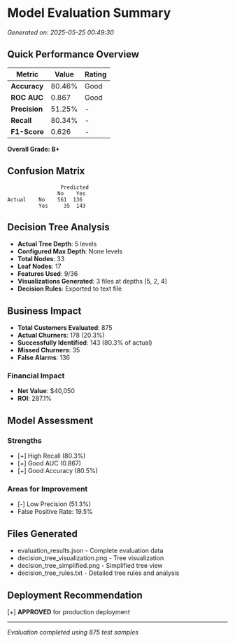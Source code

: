 # Model Evaluation Summary

*Generated on: 2025-05-25 00:49:30*

## Quick Performance Overview

| Metric | Value | Rating |
|--------|--------|--------|
| **Accuracy** | 80.46% | Good |
| **ROC AUC** | 0.867 | Good |
| **Precision** | 51.25% | - |
| **Recall** | 80.34% | - |
| **F1-Score** | 0.626 | - |

**Overall Grade: B+**

## Confusion Matrix
```
                 Predicted
                No    Yes
Actual    No    561  136
          Yes     35  143
```


## Decision Tree Analysis
- **Actual Tree Depth**: 5 levels
- **Configured Max Depth**: None levels
- **Total Nodes**: 33
- **Leaf Nodes**: 17
- **Features Used**: 9/36
- **Visualizations Generated**: 3 files at depths [5, 2, 4]
- **Decision Rules**: Exported to text file


## Business Impact
- **Total Customers Evaluated**: 875
- **Actual Churners**: 178 (20.3%)
- **Successfully Identified**: 143 (80.3% of actual)
- **Missed Churners**: 35
- **False Alarms**: 136

### Financial Impact
- **Net Value**: $40,050
- **ROI**: 287.1%

## Model Assessment

### Strengths
- [+] High Recall (80.3%)
- [+] Good AUC (0.867)
- [+] Good Accuracy (80.5%)

### Areas for Improvement
- [-] Low Precision (51.3%)
- False Positive Rate: 19.5%

## Files Generated
- evaluation_results.json - Complete evaluation data
- decision_tree_visualization.png - Tree visualization
- decision_tree_simplified.png - Simplified tree view
- decision_tree_rules.txt - Detailed tree rules and analysis

## Deployment Recommendation
[+] **APPROVED** for production deployment

---
*Evaluation completed using 875 test samples*
